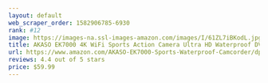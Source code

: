 ```yaml
---
layout: default 
﻿web_scraper_order: 1582906785-6930
rank: #12
image: https://images-na.ssl-images-amazon.com/images/I/61ZL7iBKodL.jpg
title: AKASO EK7000 4K WiFi Sports Action Camera Ultra HD Waterproof DV Camcorder 12MP 170…
url: https://www.amazon.com/AKASO-EK7000-Sports-Waterproof-Camcorder/dp/B01HGM33HG/ref=zg_mw_photo_12?_encoding=UTF8&psc=1&refRID=C6DA0XF7JAQBJB1KF3C0
reviews: 4.4 out of 5 stars
price: $59.99 
---
```

